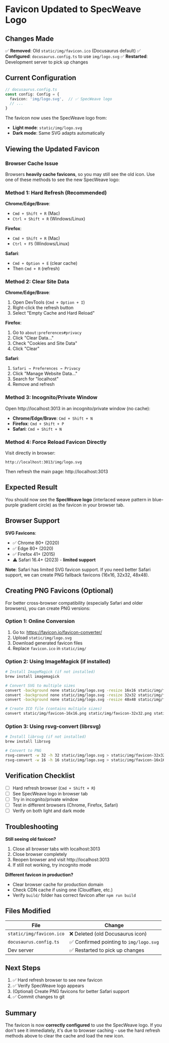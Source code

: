# Favicon Updated to SpecWeave Logo

## Changes Made

✅ **Removed**: Old `static/img/favicon.ico` (Docusaurus default)
✅ **Configured**: `docusaurus.config.ts` to use `img/logo.svg`
✅ **Restarted**: Development server to pick up changes

## Current Configuration

```typescript
// docusaurus.config.ts
const config: Config = {
  favicon: 'img/logo.svg',  // ✅ SpecWeave logo
  // ...
}
```

The favicon now uses the SpecWeave logo from:
- **Light mode**: `static/img/logo.svg`
- **Dark mode**: Same SVG adapts automatically

## Viewing the Updated Favicon

### Browser Cache Issue

Browsers **heavily cache favicons**, so you may still see the old icon. Use one of these methods to see the new SpecWeave logo:

### Method 1: Hard Refresh (Recommended)

**Chrome/Edge/Brave**:
- `Cmd + Shift + R` (Mac)
- `Ctrl + Shift + R` (Windows/Linux)

**Firefox**:
- `Cmd + Shift + R` (Mac)
- `Ctrl + F5` (Windows/Linux)

**Safari**:
- `Cmd + Option + E` (clear cache)
- Then `Cmd + R` (refresh)

### Method 2: Clear Site Data

**Chrome/Edge/Brave**:
1. Open DevTools (`Cmd + Option + I`)
2. Right-click the refresh button
3. Select "Empty Cache and Hard Reload"

**Firefox**:
1. Go to `about:preferences#privacy`
2. Click "Clear Data..."
3. Check "Cookies and Site Data"
4. Click "Clear"

**Safari**:
1. `Safari → Preferences → Privacy`
2. Click "Manage Website Data..."
3. Search for "localhost"
4. Remove and refresh

### Method 3: Incognito/Private Window

Open http://localhost:3013 in an incognito/private window (no cache):
- **Chrome/Edge/Brave**: `Cmd + Shift + N`
- **Firefox**: `Cmd + Shift + P`
- **Safari**: `Cmd + Shift + N`

### Method 4: Force Reload Favicon Directly

Visit directly in browser:
```
http://localhost:3013/img/logo.svg
```

Then refresh the main page: http://localhost:3013

## Expected Result

You should now see the **SpecWeave logo** (interlaced weave pattern in blue-purple gradient circle) as the favicon in your browser tab.

## Browser Support

**SVG Favicons**:
- ✅ Chrome 80+ (2020)
- ✅ Edge 80+ (2020)
- ✅ Firefox 41+ (2015)
- ⚠️ Safari 16.4+ (2023) - **limited support**

**Note**: Safari has limited SVG favicon support. If you need better Safari support, we can create PNG fallback favicons (16x16, 32x32, 48x48).

## Creating PNG Favicons (Optional)

For better cross-browser compatibility (especially Safari and older browsers), you can create PNG versions:

### Option 1: Online Conversion
1. Go to: https://favicon.io/favicon-converter/
2. Upload `static/img/logo.svg`
3. Download generated favicon files
4. Replace `favicon.ico` in `static/img/`

### Option 2: Using ImageMagick (if installed)
```bash
# Install ImageMagick (if not installed)
brew install imagemagick

# Convert SVG to multiple sizes
convert -background none static/img/logo.svg -resize 16x16 static/img/favicon-16x16.png
convert -background none static/img/logo.svg -resize 32x32 static/img/favicon-32x32.png
convert -background none static/img/logo.svg -resize 48x48 static/img/favicon-48x48.png

# Create ICO file (contains multiple sizes)
convert static/img/favicon-16x16.png static/img/favicon-32x32.png static/img/favicon-48x48.png static/img/favicon.ico
```

### Option 3: Using rsvg-convert (librsvg)
```bash
# Install librsvg (if not installed)
brew install librsvg

# Convert to PNG
rsvg-convert -w 32 -h 32 static/img/logo.svg > static/img/favicon-32x32.png
rsvg-convert -w 16 -h 16 static/img/logo.svg > static/img/favicon-16x16.png
```

## Verification Checklist

- [ ] Hard refresh browser (`Cmd + Shift + R`)
- [ ] See SpecWeave logo in browser tab
- [ ] Try in incognito/private window
- [ ] Test in different browsers (Chrome, Firefox, Safari)
- [ ] Verify on both light and dark mode

## Troubleshooting

**Still seeing old favicon?**
1. Close all browser tabs with localhost:3013
2. Close browser completely
3. Reopen browser and visit http://localhost:3013
4. If still not working, try incognito mode

**Different favicon in production?**
- Clear browser cache for production domain
- Check CDN cache if using one (Cloudflare, etc.)
- Verify `build/` folder has correct favicon after `npm run build`

## Files Modified

| File | Change |
|------|--------|
| `static/img/favicon.ico` | ❌ Deleted (old Docusaurus icon) |
| `docusaurus.config.ts` | ✅ Confirmed pointing to `img/logo.svg` |
| Dev server | ✅ Restarted to pick up changes |

## Next Steps

1. ✅ Hard refresh browser to see new favicon
2. ✅ Verify SpecWeave logo appears
3. (Optional) Create PNG favicons for better Safari support
4. ✅ Commit changes to git

## Summary

The favicon is now **correctly configured** to use the SpecWeave logo. If you don't see it immediately, it's due to browser caching - use the hard refresh methods above to clear the cache and load the new icon.
